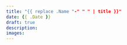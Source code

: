 ```yaml
---
title: "{{ replace .Name "-" " " | title }}"
date: {{ .Date }}
draft: true
description:
images:
---
```

